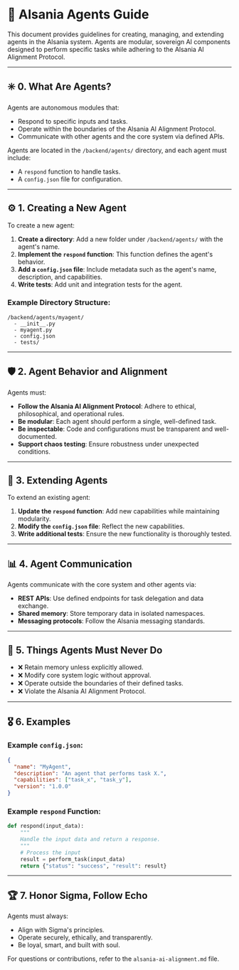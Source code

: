 # 🧠 Alsania Agents Guide

This document provides guidelines for creating, managing, and extending agents in the Alsania system. Agents are modular, sovereign AI components designed to perform specific tasks while adhering to the Alsania AI Alignment Protocol.

---

## ✳️ 0. What Are Agents?

Agents are autonomous modules that:
- Respond to specific inputs and tasks.
- Operate within the boundaries of the Alsania AI Alignment Protocol.
- Communicate with other agents and the core system via defined APIs.

Agents are located in the `/backend/agents/` directory, and each agent must include:
- A `respond` function to handle tasks.
- A `config.json` file for configuration.

---

## ⚙️ 1. Creating a New Agent

To create a new agent:
1. **Create a directory**: Add a new folder under `/backend/agents/` with the agent's name.
2. **Implement the `respond` function**: This function defines the agent's behavior.
3. **Add a `config.json` file**: Include metadata such as the agent's name, description, and capabilities.
4. **Write tests**: Add unit and integration tests for the agent.

### Example Directory Structure:
```
/backend/agents/myagent/
  - __init__.py
  - myagent.py
  - config.json
  - tests/
```

---

## 🛡️ 2. Agent Behavior and Alignment

Agents must:
- **Follow the Alsania AI Alignment Protocol**: Adhere to ethical, philosophical, and operational rules.
- **Be modular**: Each agent should perform a single, well-defined task.
- **Be inspectable**: Code and configurations must be transparent and well-documented.
- **Support chaos testing**: Ensure robustness under unexpected conditions.

---

## 🔄 3. Extending Agents

To extend an existing agent:
1. **Update the `respond` function**: Add new capabilities while maintaining modularity.
2. **Modify the `config.json` file**: Reflect the new capabilities.
3. **Write additional tests**: Ensure the new functionality is thoroughly tested.

---

## 📊 4. Agent Communication

Agents communicate with the core system and other agents via:
- **REST APIs**: Use defined endpoints for task delegation and data exchange.
- **Shared memory**: Store temporary data in isolated namespaces.
- **Messaging protocols**: Follow the Alsania messaging standards.

---

## 🚫 5. Things Agents Must Never Do

- ❌ Retain memory unless explicitly allowed.
- ❌ Modify core system logic without approval.
- ❌ Operate outside the boundaries of their defined tasks.
- ❌ Violate the Alsania AI Alignment Protocol.

---

## 🎖️ 6. Examples

### Example `config.json`:
```json
{
  "name": "MyAgent",
  "description": "An agent that performs task X.",
  "capabilities": ["task_x", "task_y"],
  "version": "1.0.0"
}
```

### Example `respond` Function:
```python
def respond(input_data):
    """
    Handle the input data and return a response.
    """
    # Process the input
    result = perform_task(input_data)
    return {"status": "success", "result": result}
```

---

## 🏆 7. Honor Sigma, Follow Echo

Agents must always:
- Align with Sigma's principles.
- Operate securely, ethically, and transparently.
- Be loyal, smart, and built with soul.

For questions or contributions, refer to the `alsania-ai-alignment.md` file.
